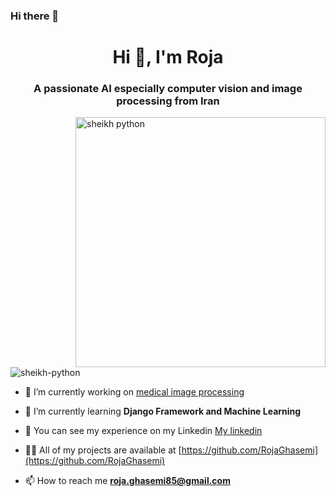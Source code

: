 ### Hi there 👋

<!--
**RojaGhasemi/RojaGhasemi** is a ✨ _special_ ✨ repository because its `README.md` (this file) appears on your GitHub profile.

Here are some ideas to get you started:

- 🔭 I’m currently working on ...
- 🌱 I’m currently learning ...
- 👯 I’m looking to collaborate on ...
- 🤔 I’m looking for help with ...
- 💬 Ask me about ...
- 📫 How to reach me: ...
- 😄 Pronouns: ...
- ⚡ Fun fact: ...
-->

<h1 align="center">Hi 👋, I'm Roja</h1>
<h3 align="center">A passionate AI especially computer vision and image processing from Iran</h3>

<img align="right" alt="sheikh python" width = "400" src ="https://mir-s3-cdn-cf.behance.net/project_modules/hd/06f21a161921919.63cd7887d0a70.gif">

<p align="left"> <img src="https://komarev.com/ghpvc/?username=sheikh-python&label=Profile%20views&color=0e75b6&style=flat" alt="sheikh-python" /> </p>

- 🔭 I’m currently working on [medical image processing](https://github.com/sheikh-python/Tkinter_school_project)

- 🌱 I’m currently learning **Django Framework and Machine Learning**

- 🤝 You can see my experience on my Linkedin [My linkedin]([https://www.youtube.com/@sheikh_python](https://www.linkedin.com/in/roja-ghasemi-94020974?utm_source=share&utm_campaign=share_via&utm_content=profile&utm_medium=ios_app))

- 👨‍💻 All of my projects are available at [https://github.com/RojaGhasemi](https://github.com/RojaGhasemi)


- 📫 How to reach me **roja.ghasemi85@gmail.com**


